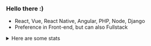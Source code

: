 ### Hello there :)

- React, Vue, React Native, Angular, PHP, Node, Django
- Preference in Front-end, but can also Fullstack

<details><summary>Here are some stats</summary>
<p>

![Vinicmorandi Status](https://github-readme-stats.vercel.app/api?username=vinicmorandi&show_icons=true&count_private=true&theme=tokyonight&include_all_commits) 

![Top Linguagens](https://github-readme-stats.vercel.app/api/top-langs/?username=vinicmorandi&count_private=true&layout=compact&theme=tokyonight)

</p>
</details>
